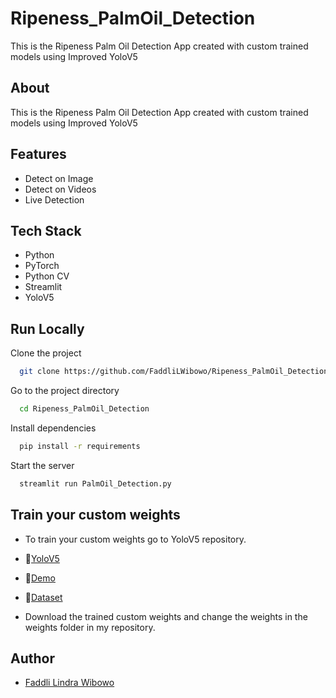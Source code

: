 # Ripeness_PalmOil_Detection

This is the Ripeness Palm Oil Detection App created with custom trained models using Improved YoloV5

## About

This is the Ripeness Palm Oil Detection App created with custom trained models using Improved YoloV5

## Features

- Detect on Image
- Detect on Videos
- Live Detection

## Tech Stack

- Python
- PyTorch
- Python CV
- Streamlit
- YoloV5

## Run Locally

Clone the project

```bash
  git clone https://github.com/FaddliLWibowo/Ripeness_PalmOil_Detection
```

Go to the project directory

```bash
  cd Ripeness_PalmOil_Detection
```

Install dependencies

```bash
  pip install -r requirements
```

Start the server

```bash
  streamlit run PalmOil_Detection.py
```

## Train your custom weights

- To train your custom weights go to YoloV5 repository.

- 🚀[YoloV5](https://github.com/ultralytics/yolov5)

- 👀[Demo](https://ripenesspalmoildetection.streamlit.app/)

- 📅[Dataset](https://universe.roboflow.com/binus/sawit-mnhfg/dataset/5)

- Download the trained custom weights and change the weights in the weights folder in my repository.

## Author

- [Faddli Lindra Wibowo](https://github.com/FaddliLWibowo)
